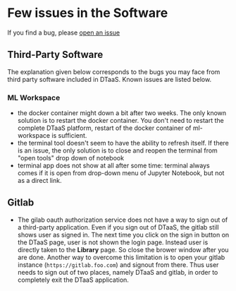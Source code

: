 # Few issues in the Software

If you find a bug, please
[open an issue](https://github.com/INTO-CPS-Association/DTaaS/issues/new)

## Third-Party Software

The explanation given below corresponds to the bugs you may face
from third party software included in DTaaS.
Known issues are listed below.

### ML Workspace

- the docker container might down a bit after two weeks.
  The only known solution is to restart the docker container.
  You don't need to restart the complete DTaaS platform, restart of
  the docker container of ml-workspace is sufficient.
- the terminal tool doesn't seem to have the ability to refresh itself.
  If there is an issue, the only solution is to close and
  reopen the terminal from "open tools" drop down of notebook
- terminal app does not show at all after some time: terminal always
  comes if it is open from drop-down menu of Jupyter Notebook,
  but not as a direct link.

## Gitlab

- The gilab oauth authorization service does not
  have a way to sign out of a third-party application.
  Even if you sign out of DTaaS, the gitlab still shows user as signed in.
  The next time you click on the sign in button on the DTaaS page,
  user is not shown the login page.
  Instead user is directly taken to the **Library** page.
  So close the brower window after you are done.
  Another way to overcome this limitation is to open your
  gitlab instance (`https://gitlab.foo.com`) and signout from there.
  Thus user needs to sign out of two places, namely DTaaS and gitlab,
  in order to completely exit the DTaaS application.

